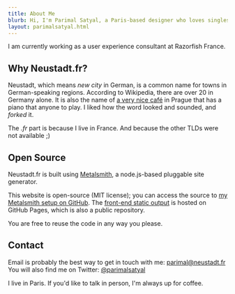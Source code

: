 ```yaml
---
title: About Me
blurb: Hi, I'm Parimal Satyal, a Paris-based designer who loves singlespeed bicycles, Bavarian beer, vegetarian food, metal music and foreign languages.
layout: parimalsatyal.html
---
```


I am currently working as a user experience consultant at Razorfish France.

## Why Neustadt.fr?

Neustadt, which means *new city* in German, is a common name for towns in German-speaking regions. According to Wikipedia, there are over 20 in Germany alone. It is also the name of [a very nice café](http://www.cafeneustadt.cz/) in Prague that has a piano that anyone to play. I liked how the word looked and sounded, and *forked* it.

The *.fr* part is because I live in France. And because the other TLDs were not available ;)

## Open Source

Neustadt.fr is built using [Metalsmith](http://metalsmith.io), a node.js-based pluggable site generator.

This website is open-source (MIT license); you can access the source to [my Metalsmith setup on GitHub](https://github.com/parimalsatyal/neustadt.fr-metalsmith). The [front-end static output](https://github.com/parimalsatyal/parimalsatyal.github.io) is hosted on GitHub Pages, which is also a public repository.

You are free to reuse the code in any way you please.

## Contact

Email is probably the best way to get in touch with me: <parimal@neustadt.fr>
You will also find me on Twitter: [@parimalsatyal](https://twitter.com/parimalsatyal)

I live in Paris. If you'd like to talk in person, I'm always up for coffee.
